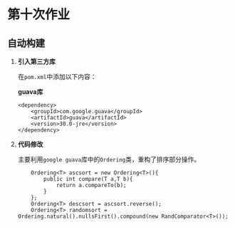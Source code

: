 # 第十次作业

## 自动构建

1. **引入第三方库**

   在`pom.xml`中添加以下内容：

   **guava库**

   ```
   <dependency>
       <groupId>com.google.guava</groupId>
       <artifactId>guava</artifactId>
       <version>30.0-jre</version>    
   </dependency>
   ```

2. **代码修改**

   主要利用`google guava`库中的`Ordering`类，重构了排序部分操作。

   ```
       Ordering<T> ascsort = new Ordering<T>(){
           public int compare(T a,T b){
               return a.compareTo(b);
           }
       };
       Ordering<T> descsort = ascsort.reverse();
       Ordering<T> randomsort = Ordering.natural().nullsFirst().compound(new RandComparator<T>());
   ```

   